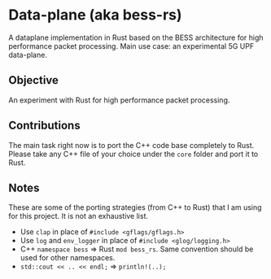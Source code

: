 # Data-plane (aka bess-rs)
A dataplane implementation in Rust based on the BESS architecture for high performance packet processing.
Main use case: an experimental 5G UPF data-plane.

## Objective
An experiment with Rust for high performance packet processing.

## Contributions
The main task right now is to port the C++ code base completely to Rust.
Please take any C++ file of your choice under the `core` folder and port it to Rust.

## Notes
These are some of the porting strategies (from C++ to Rust) that I am using for this project. It is not an exhaustive list.
- Use `clap` in place of `#include <gflags/gflags.h>`
- Use `log` and `env_logger` in place of `#include <glog/logging.h>`
- C++ `namespace bess`  => Rust `mod bess_rs`. Same convention should be used for other namespaces.
- `std::cout << .. << endl;` => `println!(..);`
